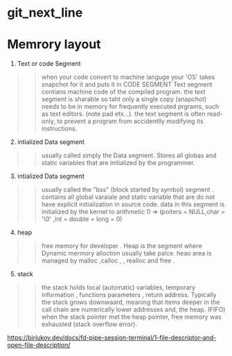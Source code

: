 # git_next_line


# Memrory layout

 1) Text or code Segment

>> when your code convert to machine languge your 'OS' takes snapchot for it and puts it in CODE SEGMENT
>> Text segment contians machine code of the compiled program.
>> the text segment is sharable so taht only a single copy (snapchot) needs to be in memory for frequently executed prgrams,
such as text editors. (note pad etx...).
>> the text segment is often read-only, to prevent a program from accidentlly modifying its instructions.

 2) intialized Data segment

>> usually called simply the Data segment.
>> Stores all globas and static variables that are initialized by the programmer.

 3) intialized Data segment
 
>> usually called the "bss" (block started by symbol) segment .
>> contains all global varaiale and static variable that are do not have explicit initialization in source code.
>> data in this segment is initialized by the kernel to arithmetic 0 => (poiters = NULL,char = '\0' ,int = double = long = 0)

 4) heap
>> free memory for developer .
>> Heap is the segment where Dynamic mermory alloction usually take palce.
>> heao area is managed by malloc ,calloc , , realloc and free .

 5) stack
>> the stack holds local (automatic) variables, temporary information , functions parameters , return address.
>> Typically the stack grows downwaard, meaning that items deeper in the call chain are numerically lower addresses and,
the heap. (FIFO)
>>  when the stack pointer met the heap pointer, free memory was exhausted (stack overflow error).

https://biriukov.dev/docs/fd-pipe-session-terminal/1-file-descriptor-and-open-file-description/
